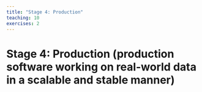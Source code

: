 ```yaml
---
title: "Stage 4: Production"
teaching: 10
exercises: 2
---
```


# Stage 4: Production (production software working on real-world data in a scalable and stable manner)
